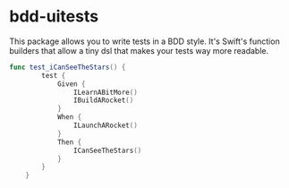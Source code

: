 # bdd-uitests

This package allows you to write tests in a BDD style. It's Swift's function builders that allow a tiny dsl that makes your tests way more readable.

```swift
func test_iCanSeeTheStars() {
        test {
            Given {
                ILearnABitMore()
                IBuildARocket()
            }
            When {
                ILaunchARocket()
            }
            Then {
                ICanSeeTheStars()
            }
        }
    }
```
